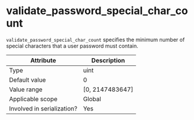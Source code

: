 # validate_password_special_char_count

`validate_password_special_char_count` specifies the minimum number of special characters that a user password must contain.

| **Attribute** | **Description** |
|---------|------------------|
| Type | uint |
| Default value | 0 |
| Value range | \[0, 2147483647\] |
| Applicable scope | Global |
| Involved in serialization? | Yes |
